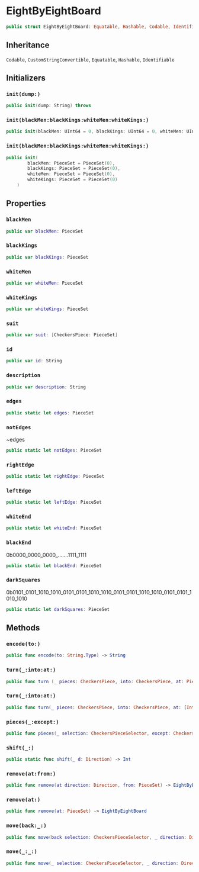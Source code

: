 # EightByEightBoard

``` swift
public struct EightByEightBoard: Equatable, Hashable, Codable, Identifiable, CustomStringConvertible 
```

## Inheritance

`Codable`, `CustomStringConvertible`, `Equatable`, `Hashable`, `Identifiable`

## Initializers

### `init(dump:)`

``` swift
public init(dump: String) throws 
```

### `init(blackMen:blackKings:whiteMen:whiteKings:)`

``` swift
public init(blackMen: UInt64 = 0, blackKings: UInt64 = 0, whiteMen: UInt64 = 0, whiteKings: UInt64 = 0) 
```

### `init(blackMen:blackKings:whiteMen:whiteKings:)`

``` swift
public init(
        blackMen: PieceSet = PieceSet(0),
        blackKings: PieceSet = PieceSet(0),
        whiteMen: PieceSet = PieceSet(0),
        whiteKings: PieceSet = PieceSet(0)
    ) 
```

## Properties

### `blackMen`

``` swift
public var blackMen: PieceSet 
```

### `blackKings`

``` swift
public var blackKings: PieceSet 
```

### `whiteMen`

``` swift
public var whiteMen: PieceSet 
```

### `whiteKings`

``` swift
public var whiteKings: PieceSet 
```

### `suit`

``` swift
public var suit: [CheckersPiece: PieceSet] 
```

### `id`

``` swift
public var id: String 
```

### `description`

``` swift
public var description: String 
```

### `edges`

``` swift
public static let edges: PieceSet 
```

### `notEdges`

~edges

``` swift
public static let notEdges: PieceSet 
```

### `rightEdge`

``` swift
public static let rightEdge: PieceSet 
```

### `leftEdge`

``` swift
public static let leftEdge: PieceSet 
```

### `whiteEnd`

``` swift
public static let whiteEnd: PieceSet 
```

### `blackEnd`

0b0000\_0000\_0000\_.......1111\_1111

``` swift
public static let blackEnd: PieceSet 
```

### `darkSquares`

0b0101\_0101\_1010\_1010\_0101\_0101\_1010\_1010\_0101\_0101\_1010\_1010\_0101\_0101\_1010\_1010

``` swift
public static let darkSquares: PieceSet 
```

## Methods

### `encode(to:)`

``` swift
public func encode(to: String.Type) -> String 
```

### `turn(_:into:at:)`

``` swift
public func turn (_ pieces: CheckersPiece, into: CheckersPiece, at: PieceSet) -> EightByEightBoard 
```

### `turn(_:into:at:)`

``` swift
public func turn(_ pieces: CheckersPiece, into: CheckersPiece, at: [Int]?=nil) -> EightByEightBoard 
```

### `pieces(_:except:)`

``` swift
public func pieces(_ selection: CheckersPieceSelector, except: CheckersPieceSelector? = nil) -> PieceSet 
```

### `shift(_:)`

``` swift
public static func shift(_ d: Direction) -> Int 
```

### `remove(at:from:)`

``` swift
public func remove(at direction: Direction, from: PieceSet) -> EightByEightBoard 
```

### `remove(at:)`

``` swift
public func remove(at: PieceSet) -> EightByEightBoard 
```

### `move(back:_:)`

``` swift
public func move(back selection: CheckersPieceSelector, _ direction: Direction) -> EightByEightBoard 
```

### `move(_:_:)`

``` swift
public func move(_ selection: CheckersPieceSelector, _ direction: Direction) -> EightByEightBoard 
```
